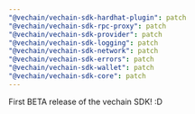 ```yaml
---
"@vechain/vechain-sdk-hardhat-plugin": patch
"@vechain/vechain-sdk-rpc-proxy": patch
"@vechain/vechain-sdk-provider": patch
"@vechain/vechain-sdk-logging": patch
"@vechain/vechain-sdk-network": patch
"@vechain/vechain-sdk-errors": patch
"@vechain/vechain-sdk-wallet": patch
"@vechain/vechain-sdk-core": patch
---
```


First BETA release of the vechain SDK! :D
